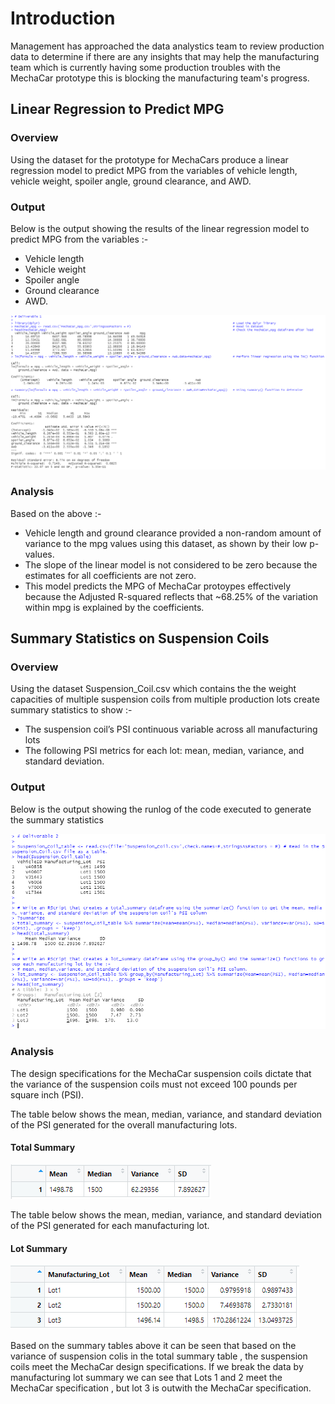 # Introduction 

Management has approached the data analystics team to review production data to determine if there are any insights that may help the manufacturing team which is currently having some production troubles with the MechaCar prototype this is blocking the manufacturing team's progress.

## Linear Regression to Predict MPG

### Overview

Using the dataset for the prototype for MechaCars produce a linear regression model to predict MPG from the variables of vehicle length, vehicle weight, spoiler angle, ground clearance, and AWD.

### Output

Below is the output showing the results of the linear regression model to predict MPG from the variables :- 

- Vehicle length
- Vehicle weight
- Spoiler angle 
- Ground clearance
- AWD.


![LR_to_predict_MPG](/Resources/LR_to_predict_MPG.PNG)

### Analysis

Based on the above :- 
- Vehicle length and ground clearance provided a non-random amount of variance to the mpg values using this dataset, as shown by their low p-values. 
- The slope of the linear model is not considered to be zero because the estimates for all coefficients are not zero. 
- This model predicts the MPG of MechaCar protoypes effectively because the Adjusted R-squared reflects that ~68.25% of the variation within mpg is explained by the coefficients.

## Summary Statistics on Suspension Coils

### Overview

Using the dataset Suspension_Coil.csv which contains the the weight capacities of multiple suspension coils from multiple production lots create summary statistics to show :- 

- The suspension coil’s PSI continuous variable across all manufacturing lots
- The following PSI metrics for each lot: mean, median, variance, and standard deviation.

### Output

Below is the output showing the runlog of the code executed to generate the summary statistics

![SS_on_Suspension_Coils](/Resources/SS_on_Suspension_Coils.PNG)

### Analysis

The design specifications for the MechaCar suspension coils dictate that the variance of the suspension coils must not exceed 100 pounds per square inch (PSI).

The table below shows the mean, median, variance, and standard deviation of the PSI generated for the overall manufacturing lots.

#### Total Summary
![Total_Summary](/Resources/Total_Summary.PNG)

The table below shows the mean, median, variance, and standard deviation of the PSI generated for each manufacturing lot.

#### Lot Summary
![Lot_Summary](/Resources/Lot_Summary.PNG)

Based on the summary tables above it can be seen that based on the variance of suspension colis in the total summary table , the suspension coils meet the MechaCar design specifications. 
If we break the data by manufacturing lot summary we can see that Lots 1 and 2 meet the MechaCar specification , but lot 3 is outwith the MechaCar specification.
